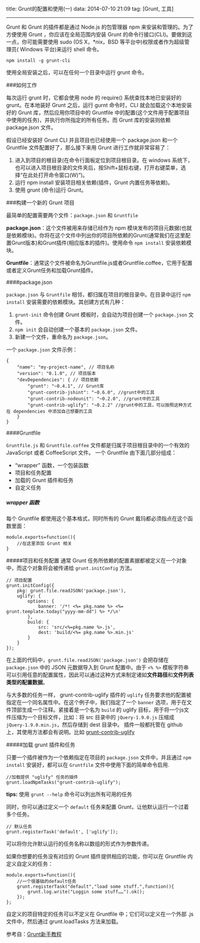 title: Grunt的配置和使用(一)
data: 2014-07-10 21:09
tag: [Grunt, 工具]

---

Grunt 和 Grunt 的插件都是通过 Node.js 的包管理器 npm 来安装和管理的。为了方便使用 Grunt ，你应该在全局范围内安装 Grunt 的命令行接口(CLI)。要做到这一点，你可能需要使用 sudo (OS X，*nix，BSD 等平台中)权限或者作为超级管理员( Windows 平台)来运行 shell 命令。

    npm install -g grunt-cli
   
使用全局安装之后，可以在任何一个目录中运行 grunt 命令。

###如何工作

每次运行 grunt 时，它都会使用 node 的 require() 系统查找本地已安装好的 grunt。在本地装好 Grunt 之后，运行 gurnt 命令时，CLI 就会加载这个本地安装好的 Grunt 库，然后应用你项目中的 Gruntfile 中的配置(这个文件用于配置项目中使用的任务)，并执行你所指定的所有任务。而 Grunt 库的安装则依赖 package.json 文件。

假设已经安装好 Grunt CLI 并且项目也已经使用一个 package.json 和一个 Gruntfile 文件配置好了，那么接下来用 Grunt 进行工作就非常容易了：


1. 进入到项目的根目录(在命令行面板定位到项目根目录。在 windows 系统下，也可以进入项目根目录的文件夹后，按Shift+鼠标右键，打开右键菜单，选择“在此处打开命令窗口(W)”)。
2. 运行 npm install 安装项目相关依赖(插件，Grunt 内置任务等依赖)。
3. 使用 grunt (命令)运行 Grunt。

###构建一个新的 Grunt 项目

最简单的配置需要两个文件：`package.json` 和 `Gruntfile`

**package.json**：这个文件被用来存储已经作为 npm 模块发布的项目元数据(也就是依赖模块)。你将在这个文件中列出你的项目所依赖的Grunt(通常我们在这里配置Grunt版本)和Grunt插件(相应版本的插件)。使用命令 `npm install` 安装依赖模块。

**Gruntfile**：通常这个文件被命名为Gruntfile.js或者Gruntfile.coffee，它用于配置或者定义Grunt任务和加载Grunt插件。

####package.json

`package.json` 与 `Gruntfile` 相邻，都归属在项目的根目录中。在目录中运行 `npm install` 安装需要的依赖模块。其创建方式有几种：

1. `grunt-init` 命令创建 Grunt 模板时，会自动为项目创建一个 `package.json` 文件。
2. `npm init` 会自动创建一个基本的 `package.json` 文件。
3. 新建一个文件，重命名为 `package.json`。

一个 `package.json` 文件示例：

    {
        "name": "my-project-name", // 项目名称
        "version": "0.1.0", // 项目版本
        "devDependencies": { // 项目依赖
            "grunt": "~0.4.1", // Grunt库
            "grunt-contrib-jshint": "~0.6.0", //grunt中的工具
            "grunt-contrib-nodeunit": "~0.2.0", //grunt中的工具
            "grunt-contrib-uglify": "~0.2.2" //grunt中的工具，可以按照这种方式在 dependencies 中添加自己想要的工具
        }
    }
   
####Gruntfile

`Gruntfile.js` 和 `Gruntfile.coffee` 文件都是归属于项目根目录中的一个有效的 JavaScript 或者 CoffeeScript 文件。 
一个 Gruntfile 由下面几部分组成：
* “wrapper” 函数，一个包装函数
* 项目和任务配置
* 加载的 Grunt 插件和任务
* 自定义任务

##### wrapper 函数
每个 Gruntfile 都使用这个基本格式，同时所有的 Grunt 戴玛都必须指点在这个函数里面：

    module.exports=function(){
        //在这里添加 Grunt 相关
    }

#####项目和任务配置
通常 Grunt 任务所依赖的配置素据都被定义在一个对象中，而这个对象将会被传递给 `grunt.initConfig` 方法。

    // 项目配置
    grunt.initConfig({
        pkg: grunt.file.readJSON('package.json'),
        uglify: {
            options: {
                banner: '/*! <%= pkg.name %> <%= grunt.template.today("yyyy-mm-dd") %> */\n'
            },
            build: {
                src: 'src/<%=pkg.name %>.js',
                dest: 'build/<%= pkg.name %>.min.js'
            }
        }
    });

在上面的代码中，`grunt.file.readJSON('package.json')` 会把存储在 `package.json` 中的 JSON 元数据导入到 Grunt 配置中。由于 `<% %>` 模板字符串可以引用任意的配置属性，因此可以通过这种方式来制定诸如**文件路径**和**文件列表类型的配置数据**。

与大多数的任务一样， grunt-contrib-uglify 插件的 `uglify` 任务要求他的配置被指定在一个同名属性中。在这个例子中，我们指定了一个 `banner` 选项，用于在文件顶部生成一个注释。紧接着是一个名为 `build` 的 uglify 目标，用于将一个js文件压缩为一个目标文件，比如：将 src 目录中的 `jQuery-1.9.0.js` 压缩成 `jQuery-1.9.0.min.js`，然后存储到 dest 目录中。
插件一般都托管在 github 上，其使用方法都会有说明。比如 [grunt-contrib-uglify](https://github.com/gruntjs/grunt-contrib-uglify)

#####加载 grunt 插件和任务

只要一个插件被作为一个依赖指定在项目的 `package.json` 文件中，并且通过 `npm install` 安装好，都可以在 `Gruntfile` 文件中使用下面的简单命令启用.

    //加载提供 "uglify" 任务的插件
    grunt.loadNpmTasks("grunt-contrib-uglify");
   
**tips:** 使用 `grunt --help` 命令可以列出所有可用的任务

同时，你可以通过定义一个 `default` 任务来配置 Grunt，让他默认运行一个过着多个任务。

    // 默认任务
    grunt.registerTask('default', ['uglify']);
   
可以将你允许默认运行的任务名称以数组的形式作为参数传递。


如果你想要的任务没有对应的 Grunt 插件提供相应的功能，你可以在 Gruntfile 内定义自定义的任务：

    module.exports=function(){
        //一个很基础的default任务
        grunt.registerTask("default","load some stuff.",function(){
            grunt.log.write("Loggin some stuff……").ok();
        });
    };
   
自定义的项目特定的任务可以不定义在 Gruntfile 中；它们可以定义在一个外部 .js 文件中，然后通过 grunt.loadTasks 方法来加载。
   
参考自：[Grunt新手教程](http://www.gruntjs.org/docs/getting-started.html)